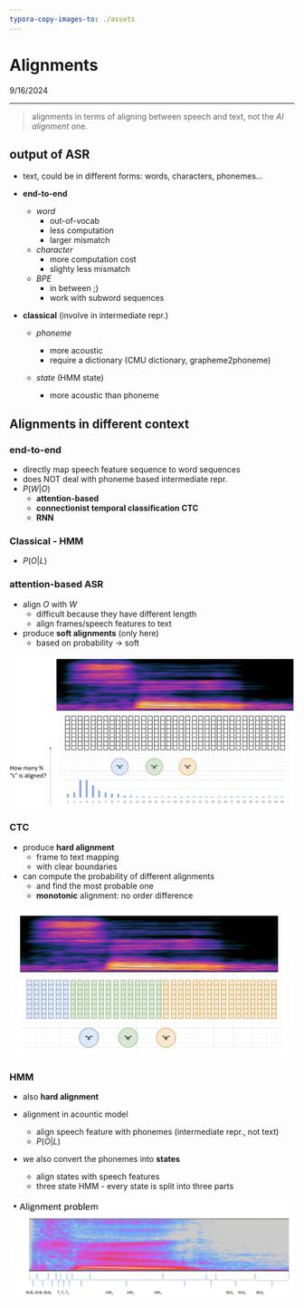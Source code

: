 ```yaml
---
typora-copy-images-to: ./assets
---
```


# Alignments

9/16/2024

___

> alignments in terms of aligning between speech and text, not the *AI alignment* one.



## output of ASR

- text, could be in different forms: words, characters, phonemes...

- **end-to-end**
  - *word*
    - out-of-vocab
    - less computation
    - larger mismatch
  - *character*
    - more computation cost
    - slighty less mismatch
  - *BPE*
    - in between ;)
    - work with subword sequences


- **classical** (involve in intermediate repr.)
  
  - *phoneme*
    
    - more acoustic
    - require a dictionary (CMU dictionary, grapheme2phoneme)
  - *state* (HMM state)
    
    - more acoustic than phoneme
    
    
    
## Alignments in different context

### end-to-end

- directly map speech feature sequence to word sequences
- does NOT deal with phoneme based intermediate repr.
- $P(W|O)$
  - **attention-based**
  - **connectionist temporal classification CTC**
  - **RNN**

### Classical - HMM

- $P(O|L)$





### attention-based ASR

- align $O$ with $W$
  - difficult because they have different length
  - align frames/speech features to text
- produce **soft alignments** (only here)
  - based on probability -> soft

![image-20240916160747639](./assets/image-20240916160747639.png)



### CTC

- produce **hard alignment**
  - frame to text mapping
  - with clear boundaries
- can compute the probability of different alignments
  - and find the most probable one
  - **monotonic** alignment: no order difference

![image-20240916161154114](./assets/image-20240916161154114.png)



### HMM

- also **hard alignment**
- alignment in acountic model
  - align speech feature with phonemes (intermediate repr., not text)
  - $P(O|L)$

- we also convert the phonemes into **states**
  - align states with speech features
  - three state HMM - every state is split into three parts

![image-20240916163424380](./assets/image-20240916163424380.png)

